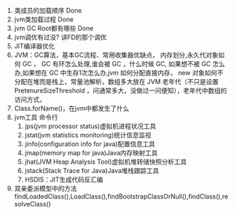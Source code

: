 1. 类成员的加载顺序 Done
2. jvm类加载过程 Done
3. jvm GC Root都有哪些 Done
4. jvm调优有过没? 讲FD的那个调优
5. JIT编译器优化
6. JVM：GC算法，基本GC流程、常用收集器优缺点， 内存划分,永久代对象如何 GC ， GC 有环怎么处理,谁会被 GC ，什么时候 GC, 如果想不被 GC 怎么办,如果想在 GC 中生存1次怎么办,jvm 如何分配直接内存， new 对象如何不分配在堆而是栈上，常量池解析，数组多大放在 JVM 老年代（不只是设置 PretenureSizeThreshold ，问通常多大，没做过一问便知），老年代中数组的访问方式，
7. Class.forName()，在jvm中都发生了什么
8. jvm工具
    命令行
    1. jps(jvm processor status)虚拟机进程状况工具
    2. jstat(jvm statistics monitoring)统计信息监视
    3. jinfo(configuration info for java)配置信息工具
    4. jmap(memory map for java)Java内存映射工具
    5. jhat(JVM Heap Analysis Tool)虚拟机堆转储快照分析工具
    6. jstack(Stack Trace for Java)Java堆栈跟踪工具
    7. HSDIS：JIT生成代码反汇编
9. 双亲委派模型中的方法
    findLoadedClass(),LoadClass(),findBootstrapClassOrNull(),findClass(),resolveClass()
